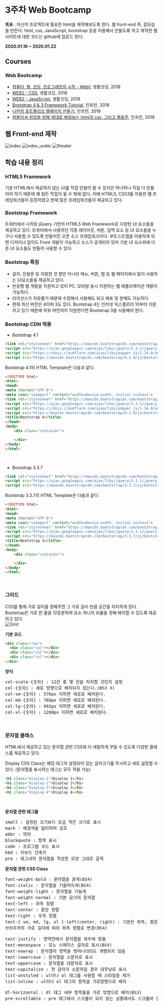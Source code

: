3주차 Web Bootcamp
=========================

**목표** : 자신의 프로젝트에 필요한 html을 제작해보도록 한다. 웹 front-end 즉, 겉모습을 만든다. html, css, JavaScript, bootstrap 등을 이용해서 만들도록 하고 제작한 웹사이트에 대한 코드는 github에 업로드 한다.

**2020.01.16 ~ 2020.01.22**

Courses
-------

### Web Bootcamp
- [컴퓨터, 웹, 코딩, 프로그래밍의 시작 - Web1](https://www.inflearn.com/course/%EC%BB%B4%ED%93%A8%ED%84%B0-%EC%9B%B9-%EC%BD%94%EB%94%A9-%ED%94%84%EB%A1%9C%EA%B7%B8%EB%9E%98%EB%B0%8D-%EC%8B%9C%EC%9E%91-web-1), 생활코딩, 2018
- [WEB2 - CSS](https://www.inflearn.com/course/%EC%83%9D%ED%99%9C%EC%BD%94%EB%94%A9%EC%9D%98-web2%EC%8B%9C%EB%A6%AC%EC%A6%88), 생활코딩, 2018
- [WEB2 - JavaScript](https://www.inflearn.com/course/web2-javascript), 생활코딩, 2018
- [Bootstrap 4 & 3 Framework Tutorial](https://www.inflearn.com/course/bootstrap-2#), 인프런, 2018
- [나만의 포트폴리오 웹페이지 만들기](https://www.inflearn.com/course/%ED%8F%AC%ED%8A%B8%ED%8F%B4%EB%A6%AC%EC%98%A4#), 인프런, 2019
- [퍼블리셔 취업을 위해 제대로 배워보는 html과 css, 그리고 웹표준](https://www.inflearn.com/course/html-css-webazit), 인프런, 2018

웹 Front-end 제작
-----------------
![index](https://user-images.githubusercontent.com/48443734/73118522-a724b100-3f98-11ea-917b-df5f9773262b.PNG)
![index_under](https://user-images.githubusercontent.com/48443734/73118523-a7bd4780-3f98-11ea-90d5-97f1392a6202.PNG)
![theater](https://user-images.githubusercontent.com/48443734/73118524-a7bd4780-3f98-11ea-8b8c-5d909d14874c.PNG)

학습 내용 정리
-------------
### HTML5 Framework
기본 HTML에서 제공하지 않는 UI를 직접 만들어 쓸 수 있지만 하나하나 직접 다 만들어야 하기 때문에 꽤 힘든 작업이 될 수 밖에 없다. 이에 HTML5, CSS3를 이용한 웹 프레임워크들이 등장하였고 현재 많은 프레임워크들이 제공되고 있다.<br>

### Bootstrap Framework
트위터에서 시작된 jQuery 기반의 HTML5 Web Framework로 다양한 UI 요소들을 제공하고 있다. 트위터에서 사용하던 각종 레이아웃, 버튼, 입력 요소 등 UI 요소들을 누구나 사용할 수 있도록 만들어진 오픈 소스 프레임워크이다. 부트스트랩을 이용하게 되면 디자이너 없이도 Front 개발이 가능하고 소스가 공개되어 있어 기본 UI 요소외에 다른 UI 요소들도 만들어 사용할 수 있다.<br>

### Bootstrap 특징
- 글자, 인용문 등 자잘한 것 뿐만 아니라 메뉴, 버튼, 탭 등 웹 페이지에서 많이 사용하는 UI요소들을 제공하고 있다.
- 반응형 웹 개발을 지원하고 있어 PC, 모바일 동시 지원하는 웹 애플리케이션 개발이 가능하다.
- 라이선스가 자유롭기 때문에 수정해서 사용해도 되고 배포 및 판매도 가능하다.
- 현재 최신 버전은 4이며 3도 있다. Bootstrap 4는 인터넷 익스플로러 10부터 지원하고 있기 때문에 하위 버전까지 지원한다면 Bootstrap 3을 사용해야 한다.<br>

### Bootstrap CDN 적용
- Bootstrap 4.1
```html
<link rel="stylesheet" href="https://maxcdn.bootstrapcdn.com/bootstrap/4.1.0/css/bootstrap.min.css">
<script src="https://ajax.googleapis.com/ajax/libs/jquery/3.3.1/jquery.min.js"></script>
<script src="https://cdnjs.cloudflare.com/ajax/libs/popper.js/1.14.0/umd/popper.min.js"></script>
<script src="https://maxcdn.bootstrapcdn.com/bootstrap/4.1.0/js/bootstrap.min.js"></script>
```
Bootstrap 4.1의 HTML Template은 다음과 같다.
```html
<!DOCTYPE html>
<html>
<head>
<meta charset="UTF-8">
<meta name="viewport" content="width=device-width, initial-scale=1">
<link rel="stylesheet" href="https://maxcdn.bootstrapcdn.com/bootstrap/4.1.0/css/bootstrap.min.css">
<script src="https://ajax.googleapis.com/ajax/libs/jquery/3.3.1/jquery.min.js"></script>
<script src="https://cdnjs.cloudflare.com/ajax/libs/popper.js/1.14.0/umd/popper.min.js"></script>
<script src="https://maxcdn.bootstrapcdn.com/bootstrap/4.1.0/js/bootstrap.min.js"></script>
<title>Bootstrap 4</title>
</head>
<body>
	<div class="container">

	</div>
</body>
</html>
```

<br>

- Bootstrap 3.3.7
```html
<link rel="stylesheet" href="https://maxcdn.bootstrapcdn.com/bootstrap/3.3.7/css/bootstrap.min.css">
<script src="https://ajax.googleapis.com/ajax/libs/jquery/3.3.1/jquery.min.js"></script>
<script src="https://maxcdn.bootstrapcdn.com/bootstrap/3.3.7/js/bootstrap.min.js"></script>
```
Bootstrap 3.3.7의 HTML Template은 다음과 같다.
```html
<!DOCTYPE html>
<html>
<head>
<meta charset="UTF-8">
<meta name="viewport" content="width=device-width, initial-scale=1">
<link rel="stylesheet" href="https://maxcdn.bootstrapcdn.com/bootstrap/3.3.7/css/bootstrap.min.css">
<script src="https://ajax.googleapis.com/ajax/libs/jquery/3.3.1/jquery.min.js"></script>
<script src="https://maxcdn.bootstrapcdn.com/bootstrap/3.3.7/js/bootstrap.min.js"></script>
<title>Bootstrap 3</title>
</head>
<body>
	<div class="container">

	</div>
</body>
</html>
```

<br>

### 그리드
CSS를 통해 가로 길이를 정해주면 그 가로 길이 만큼 공간을 차지하게 된다. Bootstrap은 가로 한 줄을 12등분하여 요소 하나의 비율을 정해 배치할 수 있도록 제공하고 있다.<br>
![Grid](https://user-images.githubusercontent.com/48443734/73048429-753e1c80-3ebc-11ea-863e-f3294e84e524.PNG)

**기본 코드**
```html
<div class="row">
  <div class="col"></div>
  <div class="col"></div>
  <div class="col"></div>
</div>
```
**양식**
<pre>col-scale-{숫자} : 12칸 중 몇 칸을 차지할 것인지 설정
col-{숫자} : 세로 방향으로 배치되지 않는다.(BS3 X)
col-sm-{숫자} : 576px 이하면 세로로 배치된다.
col-md-{숫자} : 768px 이하면 세로로 배치된다.
col-lg-{숫자} : 992px 이하면 세로로 배치된다.
col-xl-{숫자} : 1200px 이하면 세로로 배치된다.</pre><br>

### 문자열 클래스
HTML에서 제공하고 있는 문자열 관련 CSS에 더 세밀하게 꾸밀 수 있도록 다양한 클래스를 제공하고 있다.

Display CSS Class는 해당 태그의 설정되어 있는 글자크기를 무시하고 새로 설정할 수 있다. (문자열을 표시하는 태그는 모두 적용 가능)
```html
<h1 class="display-1">Display 1</h1>
<h1 class="display-2">Display 2</h1>
<h1 class="display-3">Display 3</h1>
<h1 class="display-4">Display 4</h1>
```

<br>

**문자열 관련 태그들**
<pre>small : 설정된 크기보다 조금 작은 크기로 표시
mark : 배경색을 달리하여 강조
abbr : 약어
blockquote : 항목 표시
code : 프로그램 코드 표시
kbd : 키보드 단축키
pre : 태그내의 문자열을 작성한 모양 그대로 출력</pre>

**문자열 관련 CSS Class**
<pre>font-weight-bold : 문자열을 굵게(BS4)
font-italic : 문자열을 기울어지게(BS4)
font-weight-light : 문자열을 가늘게
font-weight-normal : 기본 굵기의 문자열
text-left : 좌측 정렬
text-center : 중앙 정렬
text-right : 우측 정렬
text-{ sm, md, lg, xl }-left(center, right) : 기본은 좌측, 중앙, 우측에 정렬 되지만
브라우저의 가로 길이에 따라 좌측 정렬로 변경(BS4)

text-justify : 영역안에서 문자열을 좌우에 맞춤
text-monospace : 모노 스페이스 글자로 표시(BS4)
text-nowrap : 문자열이 영역을 벗어나더라도 개행되지 않음
text-lowercase : 문자열을 소문자로 표시
text-uppercase : 문자열을 대문자로 표시
text-capitalize : 첫 글자가 소문자일 경우 대무낮로 표시
list-unstyled : ul이나 ol 태그를 사용할 때 스타일을 제거
list-inline : ul이나 ol 태그의 항목을 가로방향으로 배치

dl-horizontal : dl 태그 내부 항목들을 가로 방향으로 배치(BS3)
pre-scrollable : pre 태그에서 스크롤이 되지 않는 상황에서도 스크롤바 영역을 표시</pre>
